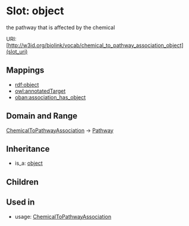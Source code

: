 # Slot: object


the pathway that is affected by the chemical

URI: [http://w3id.org/biolink/vocab/chemical_to_pathway_association_object](slot_uri)
## Mappings

 * [rdf:object](http://purl.obolibrary.org/obo/rdf_object)
 * [owl:annotatedTarget](http://purl.obolibrary.org/obo/owl_annotatedTarget)
 * [oban:association_has_object](http://purl.obolibrary.org/obo/oban_association_has_object)
## Domain and Range

[ChemicalToPathwayAssociation](ChemicalToPathwayAssociation.md) -> [Pathway](Pathway.md)
## Inheritance

 *  is_a: [object](object.md)
## Children

## Used in

 *  usage: [ChemicalToPathwayAssociation](ChemicalToPathwayAssociation.md)
